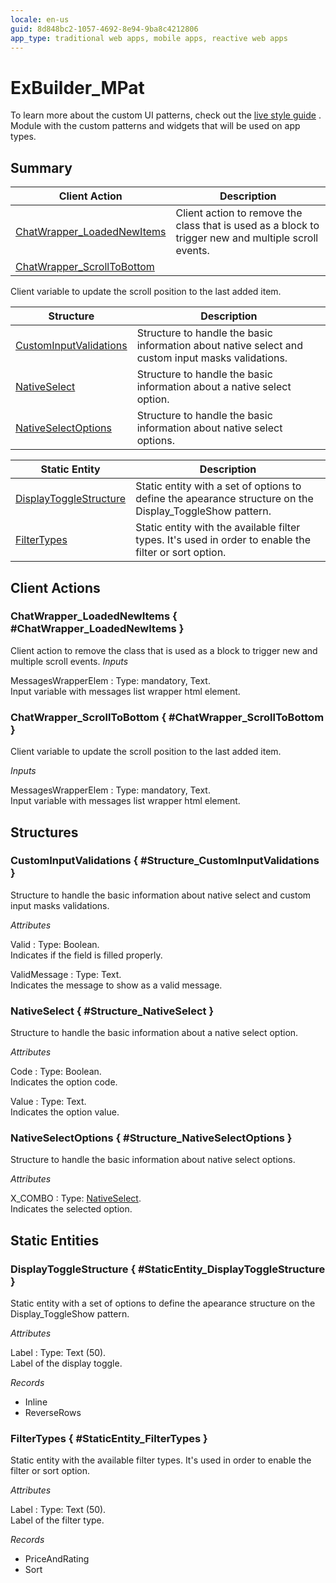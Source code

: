 ```yaml
---
locale: en-us
guid: 8d848bc2-1057-4692-8e94-9ba8c4212806
app_type: traditional web apps, mobile apps, reactive web apps
---
```


# ExBuilder_MPat

To learn more about the custom UI patterns, check out the [live style guide](https://experiencebuilder.outsystems.com/ExBuilder_CustomPatterns_Samples/CustomPatternsList)
.
Module with the custom patterns and widgets that will be used on app types.

## Summary

Client Action | Description
---|---
[ChatWrapper_LoadedNewItems](<#ChatWrapper_LoadedNewItems>) | Client action to remove the class that is used as a block to trigger new and multiple scroll events.
[ChatWrapper_ScrollToBottom](<#ChatWrapper_ScrollToBottom>) | 
Client variable to update the scroll position to the last added item.

Structure | Description
---|---
[CustomInputValidations](<#Structure_CustomInputValidations>) | Structure to handle the basic information about native select and custom input masks validations.
[NativeSelect](<#Structure_NativeSelect>) | Structure to handle the basic information about a native select option.
[NativeSelectOptions](<#Structure_NativeSelectOptions>) | Structure to handle the basic information about native select options.

Static Entity | Description
---|---
[DisplayToggleStructure](<#StaticEntity_DisplayToggleStructure>) | Static entity with a set of options to define the apearance structure on the Display_ToggleShow pattern.
[FilterTypes](<#StaticEntity_FilterTypes>) | Static entity with the available filter types. It's used in order to enable the filter or sort option.


## Client Actions

### ChatWrapper_LoadedNewItems { #ChatWrapper_LoadedNewItems }

Client action to remove the class that is used as a block to trigger new and multiple scroll events.
*Inputs*

MessagesWrapperElem
:   Type: mandatory, Text.  
    Input variable with messages list wrapper html element.

### ChatWrapper_ScrollToBottom { #ChatWrapper_ScrollToBottom }

Client variable to update the scroll position to the last added item.

*Inputs*

MessagesWrapperElem
:   Type: mandatory, Text.  
    Input variable with messages list wrapper html element.

## Structures

### CustomInputValidations { #Structure_CustomInputValidations }

Structure to handle the basic information about native select and custom input masks validations.

*Attributes*

Valid
:   Type: Boolean.  
    Indicates if the field is filled properly.

ValidMessage
:   Type: Text.  
    Indicates the message to show as a valid message.

### NativeSelect { #Structure_NativeSelect }

Structure to handle the basic information about a native select option.

*Attributes*

Code
:   Type: Boolean.  
    Indicates the option code.

Value
:   Type: Text.  
    Indicates the option value.

### NativeSelectOptions { #Structure_NativeSelectOptions }

Structure to handle the basic information about native select options.

*Attributes*

X_COMBO
:   Type: [NativeSelect](#Structure_NativeSelect).  
    Indicates the selected option.

## Static Entities

### DisplayToggleStructure { #StaticEntity_DisplayToggleStructure }

Static entity with a set of options to define the apearance structure on the Display_ToggleShow pattern.

*Attributes*

Label
:   Type: Text (50).  
    Label of the display toggle.

*Records*

* Inline
* ReverseRows

### FilterTypes { #StaticEntity_FilterTypes }

Static entity with the available filter types. It's used in order to enable the filter or sort option.

*Attributes*

Label
:   Type: Text (50).  
    Label of the filter type.

*Records*

* PriceAndRating
* Sort
